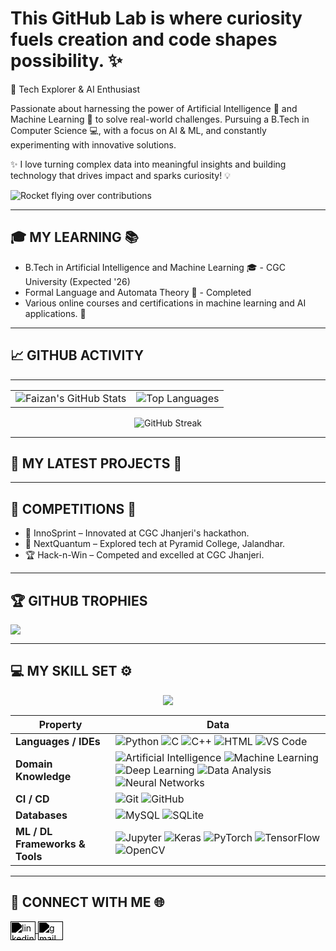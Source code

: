 
### <h1> This GitHub Lab is where curiosity fuels creation and code shapes possibility. ✨ </h1>

🚀 Tech Explorer & AI Enthusiast

Passionate about harnessing the power of Artificial Intelligence 🤖 and Machine Learning 🧠 to solve real-world challenges. Pursuing a B.Tech in Computer Science 💻, with a focus on AI & ML, and constantly experimenting with innovative solutions.

✨ I love turning complex data into meaningful insights and building technology that drives impact and sparks curiosity! 💡

![Rocket flying over contributions](https://raw.githubusercontent.com/faizanl09/faizanl09/output/rocket-contributions.svg)

---

## 🎓 MY LEARNING 📚
- B.Tech in Artificial Intelligence and Machine Learning 🎓 - CGC University (Expected '26)
- Formal Language and Automata Theory 📖 - Completed
- Various online courses and certifications in machine learning and AI applications. 🎉
  
---

## 📈 GITHUB ACTIVITY


---
<table>
  <tr>
    <td>
      <img src="https://github-readme-stats.vercel.app/api?username=faizanl09&show_icons=true&theme=radical" alt="Faizan's GitHub Stats" />
    </td>
    <td>
      <img src="https://github-readme-stats.vercel.app/api/top-langs/?username=faizanl09&layout=normal&theme=radical" alt="Top Languages" />
    </td>
  </tr>
</table>

<p align="center">
  <img src="https://github-readme-streak-stats.herokuapp.com/?user=faizanl09&theme=radical" alt="GitHub Streak" />
</p>


---



## 🌱 MY LATEST PROJECTS 🚀

---


## 🥇 COMPETITIONS 🎉

- 🌟 InnoSprint – Innovated at CGC Jhanjeri's hackathon.
- 🚀 NextQuantum – Explored tech at Pyramid College, Jalandhar.
- 🏆 Hack-n-Win – Competed and excelled at CGC Jhanjeri.
  
---

## 🏆 GITHUB TROPHIES
![](https://github-profile-trophy.vercel.app/?username=faizanl09&theme=radical&no-frame=false&no-bg=true&margin-w=4)


---

## 💻 MY SKILL SET ⚙️

<p align="center">
  <img src="https://img.shields.io/badge/TryHackMe-faizan.l09-0xD1.svg">
</p>

| **Property**                             | **Data**                                                                                                              |
|------------------------------------------|-----------------------------------------------------------------------------------------------------------------------|
| **Languages / IDEs**                      | ![Python](https://img.shields.io/badge/Python-3776AB?style=flat&logo=python&logoColor=white) ![C](https://img.shields.io/badge/C-A8B9CC?style=flat&logo=c) ![C++](https://img.shields.io/badge/C++-00599C?style=flat&logo=cplusplus) ![HTML](https://img.shields.io/badge/HTML5-E34F26?style=flat&logo=html5&logoColor=white) ![VS Code](https://img.shields.io/badge/VS%20Code-007ACC?style=flat&logo=visual-studio-code&logoColor=white) |
| **Domain Knowledge**                     | ![Artificial Intelligence](https://img.shields.io/badge/Artificial%20Intelligence-065535?style=flat) ![Machine Learning](https://img.shields.io/badge/Machine%20Learning-065535?style=flat) ![Deep Learning](https://img.shields.io/badge/Deep%20Learning-065535?style=flat) ![Data Analysis](https://img.shields.io/badge/Data%20Analysis-065535?style=flat) ![Neural Networks](https://img.shields.io/badge/Neural%20Networks-065535?style=flat) |
| **CI / CD**                              | ![Git](https://img.shields.io/badge/Git-F05032?style=flat&logo=git) ![GitHub](https://img.shields.io/badge/GitHub-181717?style=flat&logo=github) |
| **Databases**                            | ![MySQL](https://img.shields.io/badge/MySQL-4479A1?style=flat&logo=mysql) ![SQLite](https://img.shields.io/badge/SQLite-003B57?style=flat&logo=sqlite) |
| **ML / DL Frameworks & Tools**           | ![Jupyter](https://img.shields.io/badge/Jupyter-FA743E?style=flat&logo=jupyter) ![Keras](https://img.shields.io/badge/Keras-D00000?style=flat&logo=keras&logoColor=white) ![PyTorch](https://img.shields.io/badge/PyTorch-EE4C2C?style=flat&logo=pytorch) ![TensorFlow](https://img.shields.io/badge/TensorFlow-FF6F00?style=flat&logo=tensorflow) ![OpenCV](https://img.shields.io/badge/OpenCV-5C3EE8?style=flat&logo=opencv) |


---

## 🤝 CONNECT WITH ME 🌐

<p align="left">
  <a href="https://www.linkedin.com/in/lone-faizan-9a791931a/" target="blank">
    <img align="center" src="https://cdn.jsdelivr.net/npm/simple-icons@v3/icons/linkedin.svg" alt="linkedin" height="30" width="40" style="filter: brightness(100) invert(1);"/>
  </a>
  <a href="mailto:lonefaizan51@gmail.com" target="blank">
    <img align="center" src="https://cdn.jsdelivr.net/npm/simple-icons@v3/icons/gmail.svg" alt="gmail" height="30" width="40" style="filter: brightness(100) invert(1);"/>
  </a>
</p>



